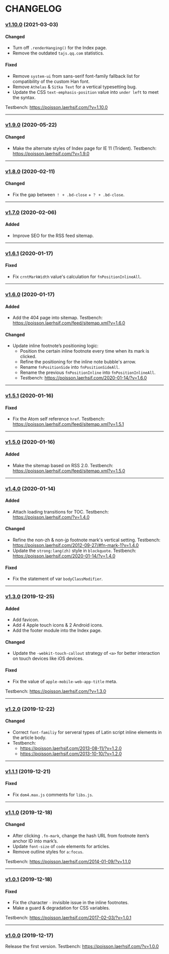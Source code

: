 CHANGELOG
=========

### [v1.10.0][1.10.0] (2021-03-03)

#### Changed
* Turn off `.renderHanging()` for the Index page.
* Remove the outdated `tajs.qq.com` statistics.

#### Fixed
- Remove `system-ui` from sans-serif font-family fallback list for compatibility of the custom Han font.
- Remove `Athelas` & `Sitka Text` for a vertical typesetting bug.
- Update the CSS `text-emphasis-position` value into `under left` to meet the syntax.

Testbench: <https://poisson.laerhsif.com/?v=1.10.0>

* * *

### [v1.9.0][1.9.0] (2020-05-22)

#### Changed
* Make the alternate styles of Index page for IE 11 (Trident). Testbench: <https://poisson.laerhsif.com/?v=1.9.0>

* * *

### [v1.8.0][1.8.0] (2020-02-11)

#### Changed
* Fix the gap between `！ + .bd-close` + `？ + .bd-close`.

* * *

### [v1.7.0][1.7.0] (2020-02-06)

#### Added
+ Improve SEO for the RSS feed sitemap.

* * *

### [v1.6.1][1.6.1] (2020-01-17)

#### Fixed
- Fix `crntMarkWidth` value's calculation for `fnPositionInlineAll`.

* * *

### [v1.6.0][1.6.0] (2020-01-17)

#### Added
+ Add the 404 page into sitemap. Testbench: <https://poisson.laerhsif.com/feed/sitemap.xml?v=1.6.0>

#### Changed
* Update inline footnote’s positioning logic:
	* Position the certain inline footnote every time when its mark is clicked.
	* Refine the positioning for the inline note bubble's arrow.
	* Rename `fnPositionSide` into `fnPositionSideAll`.
	* Rename the previous `fnPositionInline` into `fnPositionInlineAll`.
	* Testbench: <https://poisson.laerhsif.com/2020-01-14/?v=1.6.0>

* * *

### [v1.5.1][1.5.1] (2020-01-16)

#### Fixed
- Fix the Atom self reference `href`. Testbench: <https://poisson.laerhsif.com/feed/sitemap.xml?v=1.5.1>

* * *

### [v1.5.0][1.5.0] (2020-01-16)

#### Added
+ Make the sitemap based on RSS 2.0. Testbench: <https://poisson.laerhsif.com/feed/sitemap.xml?v=1.5.0>

* * *

### [v1.4.0][1.4.0] (2020-01-14)

#### Added
+ Attach loading transitions for TOC. Testbench: <https://poisson.laerhsif.com/?v=1.4.0>

#### Changed
* Refine the non-zh & non-jp footnote mark's vertical setting. Testbench: <https://poisson.laerhsif.com/2012-09-27/#fn-mark-1?v=1.4.0>
* Update the `strong:lang(zh)` style in `blockquote`. Testbench: <https://poisson.laerhsif.com/2020-01-14/?v=1.4.0>

#### Fixed
- Fix the statement of var `bodyClassModifier`.

* * *

### [v1.3.0][1.3.0] (2019-12-25)

#### Added
+ Add favicon.
+ Add 4 Apple touch icons & 2 Android icons.
+ Add the footer module into the Index page.

#### Changed
* Update the `-webkit-touch-callout` strategy of `<a>` for better interaction on touch devices like iOS devices.

#### Fixed
- Fix the value of `apple-mobile-web-app-title` meta.

Testbench: <https://poisson.laerhsif.com/?v=1.3.0>

* * *

### [v1.2.0][1.2.0] (2019-12-22)

#### Changed
* Correct `font-familiy` for serveral types of Latin script inline elements in the article body.
* Testbench:
	- <https://poisson.laerhsif.com/2013-08-11/?v=1.2.0>
	- <https://poisson.laerhsif.com/2013-10-10/?v=1.2.0>

* * *

### [v1.1.1][1.1.1] (2019-12-21)

#### Fixed
- Fix `dom4.max.js` comments for `libs.js`.

* * *

### [v1.1.0][1.0.1] (2019-12-18)

#### Changed
* After clicking `.fn-mark`, change the hash URL from footnote item’s anchor ID into mark’s.
* Update `font-size` of `code` elements for articles.
* Remove outline styles for `a:focus`.

Testbench: <https://poisson.laerhsif.com/2014-01-09/?v=1.1.0>

* * *

### [v1.0.1][1.0.1] (2019-12-18)

#### Fixed
- Fix the character `·` invisible issue in the inline footnotes.
- Make a guard & degradation for CSS variables.

Testbench: <https://poisson.laerhsif.com/2017-02-03/?v=1.0.1>

* * *

### [v1.0.0][1.0.0] (2019-12-17)

Release the first version. Testbench: <https://poisson.laerhsif.com/?v=1.0.0>



[1.10.0]:        https://github.com/realfish/laerhsif-essay/compare/v1.9.0...v1.10.0
[1.9.0]:         https://github.com/realfish/laerhsif-essay/compare/v1.8.0...v1.9.0
[1.8.0]:         https://github.com/realfish/laerhsif-essay/compare/v1.7.0...v1.8.0
[1.7.0]:         https://github.com/realfish/laerhsif-essay/compare/v1.6.1...v1.7.0
[1.6.1]:         https://github.com/realfish/laerhsif-essay/compare/v1.6.0...v1.6.1
[1.6.0]:         https://github.com/realfish/laerhsif-essay/compare/v1.5.1...v1.6.0
[1.5.1]:         https://github.com/realfish/laerhsif-essay/compare/v1.5.0...v1.5.1
[1.5.0]:         https://github.com/realfish/laerhsif-essay/compare/v1.4.0...v1.5.0
[1.4.0]:         https://github.com/realfish/laerhsif-essay/compare/v1.3.0...v1.4.0
[1.3.0]:         https://github.com/realfish/laerhsif-essay/compare/v1.2.0...v1.3.0
[1.2.0]:         https://github.com/realfish/laerhsif-essay/compare/v1.1.1...v1.2.0
[1.1.1]:         https://github.com/realfish/laerhsif-essay/compare/v1.1.0...v1.1.1
[1.1.0]:         https://github.com/realfish/laerhsif-essay/compare/v1.0.1...v1.1.0
[1.0.1]:         https://github.com/realfish/laerhsif-essay/compare/v1.0.0...v1.0.1
[1.0.0]:         https://github.com/realfish/laerhsif-essay/compare/af4702e...v1.0.0
